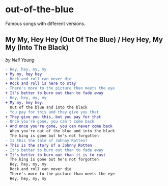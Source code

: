 # out-of-the-blue
Famous songs with different versions.

## My My, Hey Hey (Out Of The Blue) / Hey Hey, My My (Into The Black)
  _by Neil Young_

```diff
- Hey, hey, my, my
+ My my, hey hey
- Rock and roll can never die
+ Rock and roll is here to stay
- There's more to the picture than meets the eye
+ It's better to burn out than to fade away
- Hey, hey, my, my
+ My my, hey hey.
  Out of the blue and into the black
- You pay for this and they give you that
+ They give you this, but you pay for that
- Once you're gone, you can't come back
+ And once you're gone, you can never come back
  When you're out of the blue and into the black
  The king is gone but he's not forgotten
- Is this the tale of Johnny Rotten?
+ This is the story of a Johnny Rotten
- It's better to burn out than to fade away
+ It's better to burn out than it is to rust
  The king is gone but he's not forgotten
  Hey, hey, my, my
  Rock and roll can never die
  There's more to the picture than meets the eye
  Hey, hey, my, my
```
